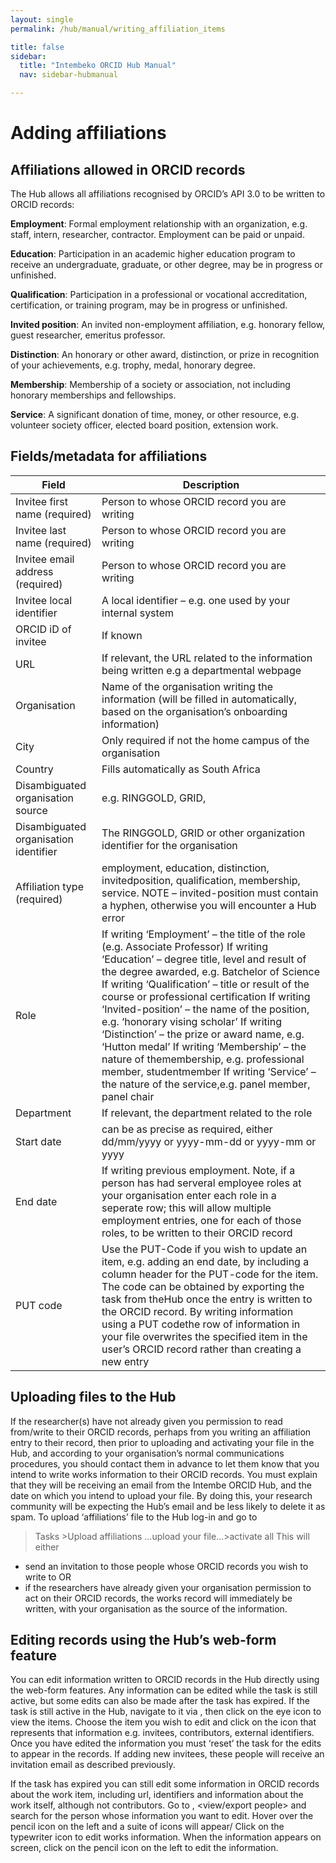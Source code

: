 ```yaml
---
layout: single
permalink: /hub/manual/writing_affiliation_items

title: false
sidebar:
  title: "Intembeko ORCID Hub Manual"
  nav: sidebar-hubmanual

---
```



# Adding affiliations
## Affiliations allowed in ORCID records
The Hub allows all affiliations recognised by ORCID’s API 3.0 to be written to ORCID
records:

**Employment**: Formal employment relationship with an organization, e.g. staff, intern, researcher, contractor.
Employment can be paid or unpaid.

**Education**: Participation in an academic higher education program to receive an undergraduate, graduate, or
other degree, may be in progress or unfinished.

**Qualification**: Participation in a professional or vocational accreditation, certification, or training program, may
be in progress or unfinished.

**Invited position**: An invited non-employment affiliation, e.g. honorary fellow, guest researcher, emeritus
professor.

**Distinction**: An honorary or other award, distinction, or prize in recognition of your achievements, e.g. trophy,
medal, honorary degree.

**Membership**: Membership of a society or association, not including honorary memberships and fellowships.

**Service**: A significant donation of time, money, or other resource, e.g. volunteer society officer, elected board
position, extension work.



## Fields/metadata for affiliations

| Field | Description |
| ----- | ----------- |
| Invitee first name (required) | Person to whose ORCID record you are writing |
| Invitee last name (required) | Person to whose ORCID record you are writing |
| Invitee email address (required) | Person to whose ORCID record you are writing |
| Invitee local identifier | A local identifier – e.g. one used by your internal system |
| ORCID iD of invitee | If known |
| URL | If relevant, the URL related to the information being written e.g a departmental webpage |
| Organisation | Name of the organisation writing the information (will be filled in automatically, based on the organisation’s onboarding information) |
| City | Only required if not the home campus of the organisation |
| Country | Fills automatically as South Africa |
| Disambiguated organisation source | e.g. RINGGOLD, GRID, |
| Disambiguated organisation identifier | The RINGGOLD, GRID or other organization identifier for the organisation |
| Affiliation type (required) | employment, education, distinction, invitedposition, qualification, membership, service. NOTE – invited-position must contain a hyphen, otherwise you will encounter a Hub error |
| Role | If writing ‘Employment’ – the title of the role (e.g. Associate Professor) If writing ‘Education’ – degree title, level and result of the degree awarded, e.g. Batchelor of Science If writing ‘Qualification’ – title or result of the course or professional certification If writing ‘Invited-position’ – the name of the position, e.g. ‘honorary vising scholar’ If writing ‘Distinction’ – the prize or award name, e.g. ‘Hutton medal’ If writing ‘Membership’ – the nature of themembership, e.g. professional member, studentmember If writing ‘Service’ – the nature of the service,e.g. panel member, panel chair |
| Department | If relevant, the department related to the role |
| Start date | can be as precise as required, either dd/mm/yyyy or yyyy-mm-dd or yyyy-mm or yyyy |
| End date | If writing previous employment. Note, if a person has had serveral employee roles at your organisation enter each role in a seperate row; this will allow multiple employment entries, one for each of those roles, to be written to their ORCID record | 
| PUT code | Use the PUT-Code if you wish to update an item, e.g. adding an end date, by including a column header for the PUT-code for the item. The code can be obtained by exporting the task from theHub once the entry is written to the ORCID record. By writing information using a PUT codethe row of information in your file overwrites the specified item in the user’s ORCID record rather than creating a new entry |

## Uploading files to the Hub
If the researcher(s) have not already given you permission to read from/write to their ORCID records,
perhaps from you writing an affiliation entry to their record, then prior to uploading and activating
your file in the Hub, and according to your organisation’s normal communications procedures, you
should contact them in advance to let them know that you intend to write works information to their
ORCID records. You must explain that they will be receiving an email from the Intembe ORCID
Hub, and the date on which you intend to upload your file. By doing this, your research community
will be expecting the Hub’s email and be less likely to delete it as spam.
To upload ‘affiliations’ file to the Hub log-in and go to
>Tasks >Upload affiliations ...upload your file…>activate all
This will either
* send an invitation to those people whose ORCID records you wish to write to OR
* if the researchers have already given your organisation permission to act on their ORCID records, the
works record will immediately be written, with your organisation as the source of the information.


## Editing records using the Hub’s web-form feature
You can edit information written to ORCID records in the Hub directly using the web-form features.
Any information can be edited while the task is still active, but some edits can also be made after the
task has expired.
If the task is still active in the Hub, navigate to it via <Tasks>, <Uploaded Tasks> then click on the eye
icon to view the items. Choose the item you wish to edit and click on the icon that represents that
information e.g. invitees, contributors, external identifiers. Once you have edited the information you
must ‘reset’ the task for the edits to appear in the records. If adding new invitees, these people will
receive an invitation email as described previously.

If the task has expired you can still edit some information in ORCID records about the work item,
including url, identifiers and information about the work itself, although not contributors. Go to <Your
People>, <view/export people> and search for the person whose information you want to edit. Hover
over the pencil icon on the left and a suite of icons will appear/ Click on the typewriter icon to edit
works information. When the information appears on screen, click on the pencil icon on the left to
edit the information. 